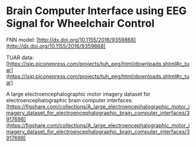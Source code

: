# Brain Computer Interface using EEG Signal for Wheelchair Control

FNN model: [http://dx.doi.org/10.1155/2016/9359868](http://dx.doi.org/10.1155/2016/9359868)

TUAR data: [https://isip.piconepress.com/projects/tuh_eeg/html/downloads.shtml#c_tuar](https://isip.piconepress.com/projects/tuh_eeg/html/downloads.shtml#c_tuar)

A large electroencephalographic motor imagery dataset for electroencephalographic brain computer interfaces: [https://figshare.com/collections/A_large_electroencephalographic_motor_imagery_dataset_for_electroencephalographic_brain_computer_interfaces/3917698](https://figshare.com/collections/A_large_electroencephalographic_motor_imagery_dataset_for_electroencephalographic_brain_computer_interfaces/3917698)